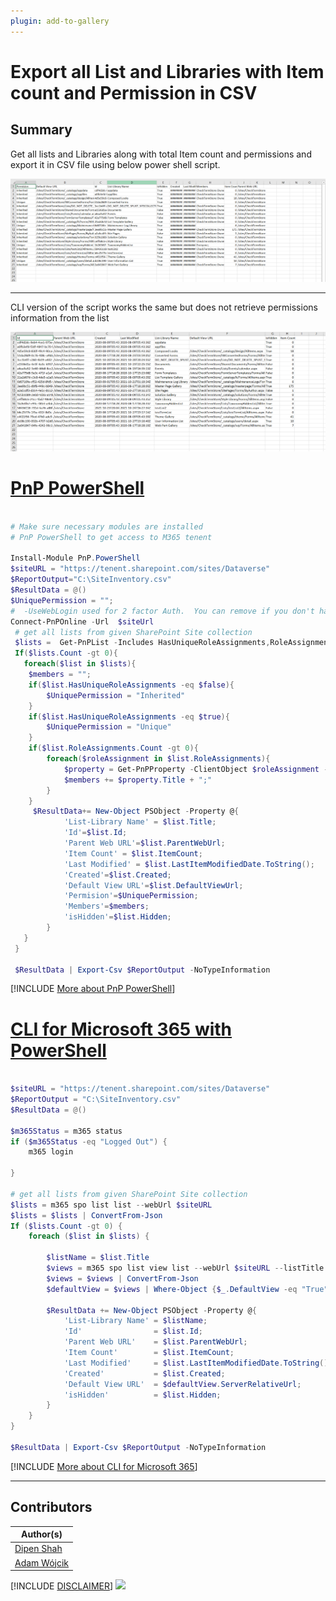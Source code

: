 ```yaml
---
plugin: add-to-gallery
---
```


# Export all List and Libraries with Item count and Permission in CSV

## Summary
Get all lists and Libraries along with total Item count and permissions and export it in CSV file using below power shell script.

![PnP Powershell result](assets/PnPPowershellExample.png)

----
CLI version of the script works the same but does not retrieve permissions information from the list

![PnP Powershell result](assets/M365CLIExample.png)

# [PnP PowerShell](#tab/pnpps)
```powershell

# Make sure necessary modules are installed
# PnP PowerShell to get access to M365 tenent

Install-Module PnP.PowerShell
$siteURL = "https://tenent.sharepoint.com/sites/Dataverse"
$ReportOutput="C:\SiteInventory.csv"
$ResultData = @()
$UniquePermission = "";
#  -UseWebLogin used for 2 factor Auth.  You can remove if you don't have MFA turned on
Connect-PnPOnline -Url  $siteUrl
 # get all lists from given SharePoint Site collection
 $lists =  Get-PnPList -Includes HasUniqueRoleAssignments,RoleAssignments
 If($lists.Count -gt 0){
   foreach($list in $lists){
    $members = "";
    if($list.HasUniqueRoleAssignments -eq $false){
        $UniquePermission = "Inherited"
    }
    if($list.HasUniqueRoleAssignments -eq $true){
        $UniquePermission = "Unique"    
    }
    if($list.RoleAssignments.Count -gt 0){
        foreach($roleAssignment in $list.RoleAssignments){
            $property = Get-PnPProperty -ClientObject $roleAssignment -Property Member
            $members += $property.Title + ";"
        }
    }
     $ResultData+= New-Object PSObject -Property @{
            'List-Library Name' = $list.Title;
            'Id'=$list.Id;
            'Parent Web URL'=$list.ParentWebUrl;
            'Item Count' = $list.ItemCount;
            'Last Modified' = $list.LastItemModifiedDate.ToString();
            'Created'=$list.Created;
            'Default View URL'=$list.DefaultViewUrl;
            'Permision'=$UniquePermission;
            'Members'=$members;
            'isHidden'=$list.Hidden;
        }
   }
 }

 $ResultData | Export-Csv $ReportOutput -NoTypeInformation
```
[!INCLUDE [More about PnP PowerShell](../../docfx/includes/MORE-PNPPS.md)]


# [CLI for Microsoft 365 with PowerShell](#tab/cli-m365-ps)
```powershell

$siteURL = "https://tenent.sharepoint.com/sites/Dataverse"
$ReportOutput = "C:\SiteInventory.csv"
$ResultData = @()

$m365Status = m365 status
if ($m365Status -eq "Logged Out") {
    m365 login

}

# get all lists from given SharePoint Site collection
$lists = m365 spo list list --webUrl $siteURL
$lists = $lists | ConvertFrom-Json
If ($lists.Count -gt 0) {
    foreach ($list in $lists) {

        $listName = $list.Title
        $views = m365 spo list view list --webUrl $siteURL --listTitle $listName
        $views = $views | ConvertFrom-Json
        $defaultView = $views | Where-Object {$_.DefaultView -eq "True"}

        $ResultData += New-Object PSObject -Property @{
            'List-Library Name' = $listName;
            'Id'                = $list.Id;
            'Parent Web URL'    = $list.ParentWebUrl;
            'Item Count'        = $list.ItemCount;
            'Last Modified'     = $list.LastItemModifiedDate.ToString();
            'Created'           = $list.Created;
            'Default View URL'  = $defaultView.ServerRelativeUrl;
            'isHidden'          = $list.Hidden;
        }
    }
}

$ResultData | Export-Csv $ReportOutput -NoTypeInformation

```
[!INCLUDE [More about CLI for Microsoft 365](../../docfx/includes/MORE-CLIM365.md)]
***

## Contributors

| Author(s) |
|-----------|
| [Dipen Shah](https://github.com/dips365) |
| [Adam Wójcik](https://github.com/Adam-it)|


[!INCLUDE [DISCLAIMER](../../docfx/includes/DISCLAIMER.md)]
<img src="https://telemetry.sharepointpnp.com/script-samples/scripts/bulk-undelete-from-recyclebin" aria-hidden="true" />